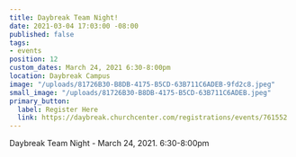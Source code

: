 ```yaml
---
title: Daybreak Team Night!
date: 2021-03-04 17:03:00 -08:00
published: false
tags:
- events
position: 12
custom_dates: March 24, 2021 6:30-8:00pm
location: Daybreak Campus
image: "/uploads/81726B30-B8DB-4175-B5CD-63B711C6ADEB-9fd2c8.jpeg"
small_image: "/uploads/81726B30-B8DB-4175-B5CD-63B711C6ADEB.jpeg"
primary_button:
  label: Register Here
  link: https://daybreak.churchcenter.com/registrations/events/761552
---
```


Daybreak Team Night - March 24, 2021. 6:30-8:00pm